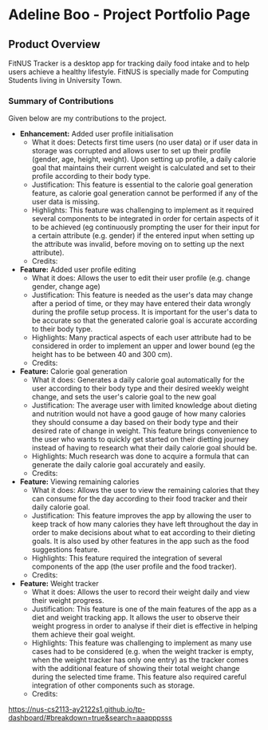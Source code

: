 # Adeline Boo - Project Portfolio Page

## Product Overview
FitNUS Tracker is a desktop app for tracking daily food intake and
to help users achieve a healthy lifestyle.
FitNUS is specially made for Computing Students living in University Town.

### Summary of Contributions
Given below are my contributions to the project.

- **Enhancement:** Added user profile initialisation 
  - What it does: Detects first time users (no user data) or if user data
    in storage was corrupted and allows user to set up their profile (gender,
    age, height, weight). Upon setting up profile, a daily calorie goal that
    maintains their current weight is calculated and set to their profile
    according to their body type.
  - Justification: This feature is essential to the calorie goal generation 
    feature, as calorie goal generation cannot be performed if any of the user
    data is missing. 
  - Highlights: This feature was challenging to implement as it required several
    components to be integrated in order for certain aspects of it to be achieved
    (eg continuously prompting the user for their input for a certain attribute (e.g. gender)
    if the entered input when setting up the attribute was invalid, before moving
    on to setting up the next attribute).
  - Credits: 
- **Feature:** Added user profile editing
  - What it does: Allows the user to edit their user profile (e.g. change gender, change age)
  - Justification: This feature is needed as the user's data may change after a period
    of time, or they may have entered their data wrongly during the profile setup process.
    It is important for the user's data to be accurate so that the generated calorie goal
    is accurate according to their body type.
  - Highlights: Many practical aspects of each user attribute had to be considered in order
    to implement an upper and lower bound (eg the height has to be between 40 and 300 cm).
  - Credits:
- **Feature:** Calorie goal generation
  - What it does: Generates a daily calorie goal automatically
    for the user according to their body type and their desired weekly
    weight change, and sets the user's calorie goal to the new goal
  - Justification: The average user with limited knowledge about dieting
    and nutrition would not have a good gauge of how many calories they should
    consume a day based on their body type and their desired rate of change in weight.
    This feature brings convenience to the user who wants to quickly get started
    on their dietting journey instead of having to research what their daily
    calorie goal should be.
  - Highlights: Much research was done to acquire a formula that can generate the
    daily calorie goal accurately and easily. 
  - Credits:
- **Feature:** Viewing remaining calories
  - What it does: Allows the user to view the remaining calories
  that they can consume for the day according to their food tracker
  and their daily calorie goal.
  - Justification: This feature improves the app by allowing the user to keep track
  of how many calories they have left throughout the day in order to make decisions
  about what to eat according to their dieting goals. 
  It is also used by other features in the app such as the food suggestions feature. 
  - Highlights: This feature required the integration
  of several components of the app (the user profile and the food tracker).
  - Credits: 
- **Feature:** Weight tracker
  - What it does: Allows the user to record their weight daily and view their weight progress.
  - Justification: This feature is one of the main features of the app as a diet and
  weight tracking app. It allows the user to observe their weight progress in order to 
  analyse if their diet is effective in helping them achieve their goal weight.
  - Highlights: This feature was challenging to implement as many use cases had to be considered
    (e.g. when the weight tracker is empty, when the weight tracker has only one entry) as the tracker
  comes with the additional feature of showing their total weight change during the selected time frame.
  This feature also required careful integration of other components such as storage.
  - Credits: 

https://nus-cs2113-ay2122s1.github.io/tp-dashboard/#breakdown=true&search=aaapppsss


